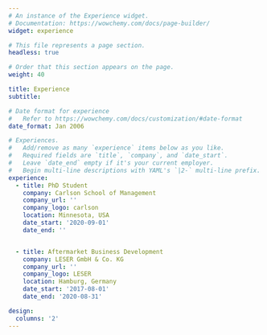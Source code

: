 ```yaml
---
# An instance of the Experience widget.
# Documentation: https://wowchemy.com/docs/page-builder/
widget: experience

# This file represents a page section.
headless: true

# Order that this section appears on the page.
weight: 40

title: Experience
subtitle:

# Date format for experience
#   Refer to https://wowchemy.com/docs/customization/#date-format
date_format: Jan 2006

# Experiences.
#   Add/remove as many `experience` items below as you like.
#   Required fields are `title`, `company`, and `date_start`.
#   Leave `date_end` empty if it's your current employer.
#   Begin multi-line descriptions with YAML's `|2-` multi-line prefix.
experience:
  - title: PhD Student
    company: Carlson School of Management
    company_url: ''
    company_logo: carlson
    location: Minnesota, USA
    date_start: '2020-09-01'
    date_end: ''


  - title: Aftermarket Business Development
    company: LESER GmbH & Co. KG
    company_url: ''
    company_logo: LESER
    location: Hamburg, Germany
    date_start: '2017-08-01'
    date_end: '2020-08-31'

design:
  columns: '2'
---
```

